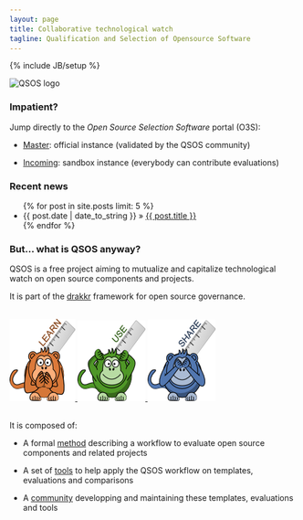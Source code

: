 ```yaml
---
layout: page
title: Collaborative technological watch
tagline: Qualification and Selection of Opensource Software
---
```

{% include JB/setup %}

![QSOS logo](https://raw.github.com/drakkr/QSOS/master/Method/fr/Images/QSOS-small.png)

### Impatient?

Jump directly to the _Open Source Selection Software_ portal (O3S):

* [Master](http://o3s.qsos.org/master/): official instance (validated by the QSOS community)

* [Incoming](http://o3s.qsos.org/icoming/): sandbox instance (everybody can contribute evaluations)

### Recent news

<ul class="posts">
  {% for post in site.posts limit: 5 %}
    <li><span>{{ post.date | date_to_string }}</span> &raquo; <a href="{{ BASE_PATH }}{{ post.url }}">{{ post.title }}</a></li>
  {% endfor %}
</ul>

### But... what is QSOS anyway?
  
QSOS is a free project aiming to mutualize and capitalize technological watch on open source components and projects.

It is part of the [drakkr](http://www.drakkr.org) framework for open source governance.

<br/>  
<div>
  <a href="Method.html"> <img src="/images/monkey-iwazaru-learn.png"/> </a> 
  <a href="Tools.html"> <img src="/images/monkey-kikazaru-use.png"/> </a> 
  <a href="Community.html"> <img src="/images/monkey-mizaru-share.png"/> </a>  
</div>
<br/>  

It is composed of:

* A formal [method](/Method.html) describing a workflow to evaluate open source components and related projects

* A set of [tools](/Tools.html) to help apply the QSOS workflow on templates, evaluations and comparisons

* A [community](/Community.html) developping and maintaining these templates, evaluations and tools


